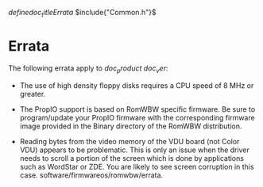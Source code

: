 $define{doc_title}{Errata}$
$include{"Common.h"}$

# Errata

The following errata apply to $doc_product$ $doc_ver$:

* The use of high density floppy disks requires a CPU speed of 8 MHz or greater.

* The PropIO support is based on RomWBW specific firmware. Be sure to 
  program/update your PropIO firmware with the corresponding firmware 
  image provided in the Binary directory of the RomWBW distribution.

* Reading bytes from the video memory of the VDU board (not Color VDU) 
  appears to be problematic. This is only an issue when the driver needs 
  to scroll a portion of the screen which is done by applications such as 
  WordStar or ZDE. You are likely to see screen corruption in this case. 
  software/firmwareos/romwbw/errata.